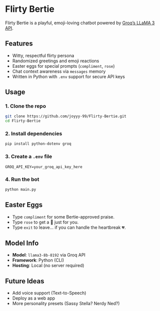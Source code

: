 # Flirty Bertie

Flirty Bertie is a playful, emoji-loving chatbot powered by [Groq’s LLaMA 3 API](https://console.groq.com). 



## Features

- Witty, respectful flirty persona
- Randomized greetings and emoji reactions
- Easter eggs for special prompts (`compliment`, `rose`)
- Chat context awareness via `messages` memory
- Written in Python with `.env` support for secure API keys



## Usage

### 1. Clone the repo

```bash
git clone https://github.com/joyyy-99/Flirty-Bertie.git
cd Flirty-Bertie
````

### 2. Install dependencies

```bash
pip install python-dotenv groq
```

### 3. Create a `.env` file

```env
GROQ_API_KEY=your_groq_api_key_here
```

### 4. Run the bot

```bash
python main.py
```


## Easter Eggs

* Type `compliment` for some Bertie-approved praise.
* Type `rose` to get a 🌹 just for you.
* Type `exit` to leave... if you can handle the heartbreak 💔.



## Model Info

* **Model**: `llama3-8b-8192` via Groq API
* **Framework**: Python (CLI)
* **Hosting**: Local (no server required)


## Future Ideas

* Add voice support (Text-to-Speech)
* Deploy as a web app
* More personality presets (Sassy Stella? Nerdy Ned?)


